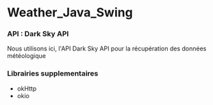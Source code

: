 # Weather_Java_Swing


### API : Dark Sky API
Nous utilisons ici, l'API Dark Sky API pour la récupération des données météologique

### Librairies supplementaires
* okHttp
* okio
